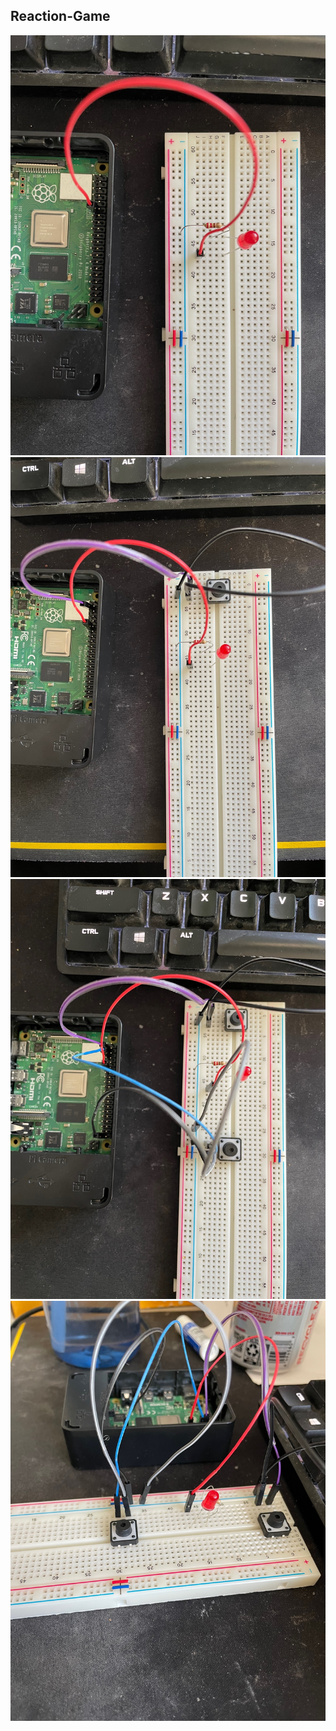 ## Reaction-Game



![Pic1](/images/pic1.jpg)
![Pic2](/images/pic2.jpg)
![Pic3](/images/pic3.jpg)
![Pic4](/images/pic4.jpg)
